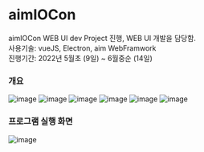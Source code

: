 # aimIOCon  
aimIOCon WEB UI dev Project 진행, WEB UI 개발을 담당함.  
사용기술: vueJS, Electron, aim WebFramwork  
진행기간: 2022년 5월초 (9일) ~ 6월중순 (14일)  

### 개요
![image](https://user-images.githubusercontent.com/78777059/174749775-b22939c4-445b-491c-a4ba-1f7b552984d6.png)
![image](https://user-images.githubusercontent.com/78777059/174749834-6e9c3e5f-e976-4d15-a46a-961ed7bda6a0.png)
![image](https://user-images.githubusercontent.com/78777059/174750361-a6fed4e7-74ba-446e-877d-141a0806baa9.png)
![image](https://user-images.githubusercontent.com/78777059/174750473-2adf27c5-ef97-4d83-b4a3-66216ee914e0.png)
![image](https://user-images.githubusercontent.com/78777059/174750900-8171161a-457c-4d60-8369-e9f92a277246.png)
![image](https://user-images.githubusercontent.com/78777059/174751015-28be2ccd-3214-41d4-a5da-c8aaef6e50d5.png)

### 프로그램 실행 화면
![image](https://user-images.githubusercontent.com/78777059/174751456-7b4342dc-390a-47d4-8540-5bae94bfa000.png)

